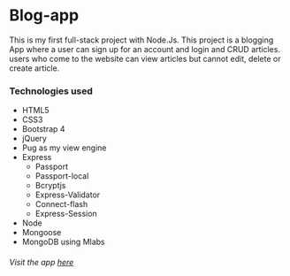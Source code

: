 # Blog-app
This is my first full-stack project with Node.Js.
This project is a blogging App where a user can sign up for an account and login and CRUD articles. 
users who come to the website can view articles but cannot edit, delete or create article.

### Technologies used

* HTML5
* CSS3
* Bootstrap 4
* jQuery
* Pug as my view engine 
* Express
  * Passport
  * Passport-local
  * Bcryptjs
  * Express-Validator
  * Connect-flash
  * Express-Session
* Node
* Mongoose
* MongoDB using Mlabs



###### Visit the app <a href=''> here </a>
